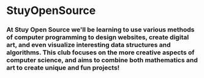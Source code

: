 # StuyOpenSource

### At Stuy Open Source we'll be learning to use various methods of computer programming to design websites, create digital art, and even visualize interesting data structures and algorithms. This club focuses on the more creative aspects of computer science, and aims to combine both mathematics and art to create unique and fun projects!
